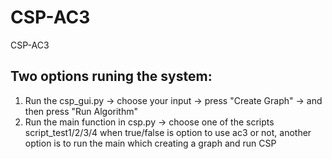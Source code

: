 # CSP-AC3
CSP-AC3
## Two options runing the system:</br>
1. Run the csp_gui.py -> choose your input -> press "Create Graph" -> and then press "Run Algorithm"  
2. Run the main function in csp.py -> choose one of the scripts script_test1/2/3/4 when true/false is option to use ac3 or not, another option is to run the main which creating a graph and run CSP 
